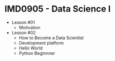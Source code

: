 # IMD0905 - Data Science I

- Lesson #01 
	- Motivation
- Lesson #02
	- How to Become a Data Scientist
	- Development platform
	- Hello World
	- Python Beginnner 

